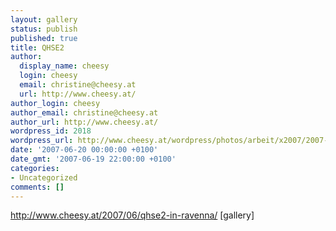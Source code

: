 ```yaml
---
layout: gallery
status: publish
published: true
title: QHSE2
author:
  display_name: cheesy
  login: cheesy
  email: christine@cheesy.at
  url: http://www.cheesy.at/
author_login: cheesy
author_email: christine@cheesy.at
author_url: http://www.cheesy.at/
wordpress_id: 2018
wordpress_url: http://www.cheesy.at/wordpress/photos/arbeit/x2007/2007-06-20/
date: '2007-06-20 00:00:00 +0100'
date_gmt: '2007-06-19 22:00:00 +0100'
categories:
- Uncategorized
comments: []
---
```

http://www.cheesy.at/2007/06/qhse2-in-ravenna/
[gallery]<!--:-->
